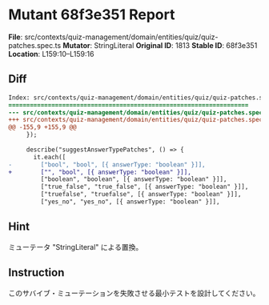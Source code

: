 # Mutant 68f3e351 Report

**File**: src/contexts/quiz-management/domain/entities/quiz/quiz-patches.spec.ts
**Mutator**: StringLiteral
**Original ID**: 1813
**Stable ID**: 68f3e351
**Location**: L159:10–L159:16

## Diff

```diff
Index: src/contexts/quiz-management/domain/entities/quiz/quiz-patches.spec.ts
===================================================================
--- src/contexts/quiz-management/domain/entities/quiz/quiz-patches.spec.ts	original
+++ src/contexts/quiz-management/domain/entities/quiz/quiz-patches.spec.ts	mutated #1813
@@ -155,9 +155,9 @@
     });
 
     describe("suggestAnswerTypePatches", () => {
       it.each([
-        ["bool", "bool", [{ answerType: "boolean" }]],
+        ["", "bool", [{ answerType: "boolean" }]],
         ["boolean", "boolean", [{ answerType: "boolean" }]],
         ["true_false", "true_false", [{ answerType: "boolean" }]],
         ["truefalse", "truefalse", [{ answerType: "boolean" }]],
         ["yes_no", "yes_no", [{ answerType: "boolean" }]],
```

## Hint

ミューテータ "StringLiteral" による置換。

## Instruction

このサバイブ・ミューテーションを失敗させる最小テストを設計してください。
